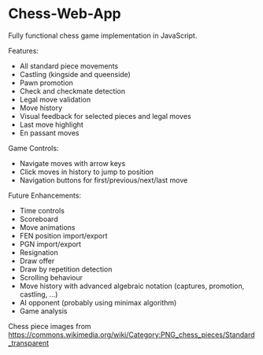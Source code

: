 # Chess-Web-App

Fully functional chess game implementation in JavaScript.

Features:
- All standard piece movements
- Castling (kingside and queenside)
- Pawn promotion
- Check and checkmate detection
- Legal move validation
- Move history
- Visual feedback for selected pieces and legal moves
- Last move highlight
- En passant moves

Game Controls:
- Navigate moves with arrow keys
- Click moves in history to jump to position
- Navigation buttons for first/previous/next/last move

Future Enhancements:
- Time controls
- Scoreboard
- Move animations
- FEN position import/export
- PGN import/export
- Resignation
- Draw offer
- Draw by repetition detection
- Scrolling behaviour
- Move history with advanced algebraic notation (captures, promotion, castling, ...)
- AI opponent (probably using minimax algorithm)
- Game analysis

Chess piece images from https://commons.wikimedia.org/wiki/Category:PNG_chess_pieces/Standard_transparent
